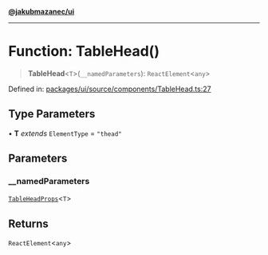 [**@jakubmazanec/ui**](../README.md)

---

# Function: TableHead()

> **TableHead**\<`T`\>(`__namedParameters`): `ReactElement`\<`any`\>

Defined in:
[packages/ui/source/components/TableHead.ts:27](https://github.com/jakubmazanec/tools/blob/f779e75b9ef98389e12e52575295bd1ef364daca/packages/ui/source/components/TableHead.ts#L27)

## Type Parameters

• **T** _extends_ `ElementType` = `"thead"`

## Parameters

### \_\_namedParameters

[`TableHeadProps`](../type-aliases/TableHeadProps.md)\<`T`\>

## Returns

`ReactElement`\<`any`\>
